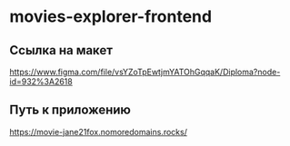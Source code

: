 # movies-explorer-frontend

## Ссылка на макет
https://www.figma.com/file/vsYZoTpEwtjmYATOhGqqaK/Diploma?node-id=932%3A2618

## Путь к приложению
https://movie-jane21fox.nomoredomains.rocks/